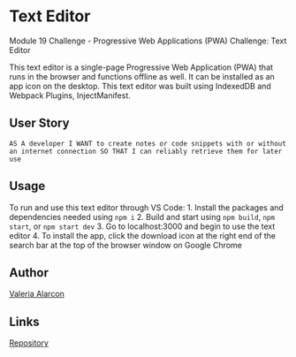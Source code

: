 # Text Editor
Module 19 Challenge - Progressive Web Applications (PWA) Challenge: Text Editor

This text editor is a single-page Progressive Web Application (PWA) that runs in the browser and functions offline as well. It can be installed as an app icon on the desktop. This text editor was built using IndexedDB and Webpack Plugins, InjectManifest.

## User Story
`
AS A developer
I WANT to create notes or code snippets with or without an internet connection
SO THAT I can reliably retrieve them for later use
`

## Usage
To run and use this text editor through VS Code:
    1. Install the packages and dependencies needed using ``npm i``
    2. Build and start using ``npm build``, ``npm start``, or ``npm start dev``
    3. Go to localhost:3000 and begin to use the text editor
    4. To install the app, click the download icon at the right end of the search bar at the top of the browser window on Google Chrome

## Author
[Valeria Alarcon](https://github.com/valeriaalarcon1)

## Links
[Repository](https://github.com/valeriaalarcon1/text-editor)